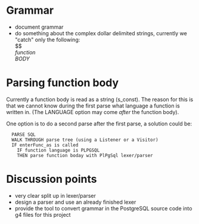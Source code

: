 Grammar
=======
- document grammar
- do something about the complex dollar delimited strings, currently we "catch" only the following:  
    $$  
    $function$  
    $BODY$  

Parsing function body
=====================
Currently a function body is read as a string (s_const). The reason for this is that we cannot know during the first
parse what language a function is written in. (The LANGUAGE option may come *after* the function body).

One option is to do a second parse after the first parse, a solution could be:
  
      PARSE SQL
      WALK THROUGH parse tree (using a Listener or a Visitor)
      IF enterFunc_as is called
        IF function language is PLPGSQL
        THEN parse function boday with PlPgSql lexer/parser

Discussion points
=================
- very clear split up in lexer/parser
- design a parser and use an already finished lexer
- provide the tool to convert grammar in the PostgreSQL source code into g4 files for this project
